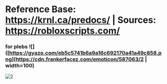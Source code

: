 
# Reference Base: https://krnl.ca/predocs/ | Sources: https://robloxscripts.com/ #


### for plebs ![]([https://gyazo.com/eb5c5741b6a9a16c692170a41a49c858.png](https://cdn.frankerfacez.com/emoticon/587063/2 | width=100)

![2](https://user-images.githubusercontent.com/66913721/152613839-0f3aebe2-c7fe-40a7-a4bb-64644e255301.png)


  

